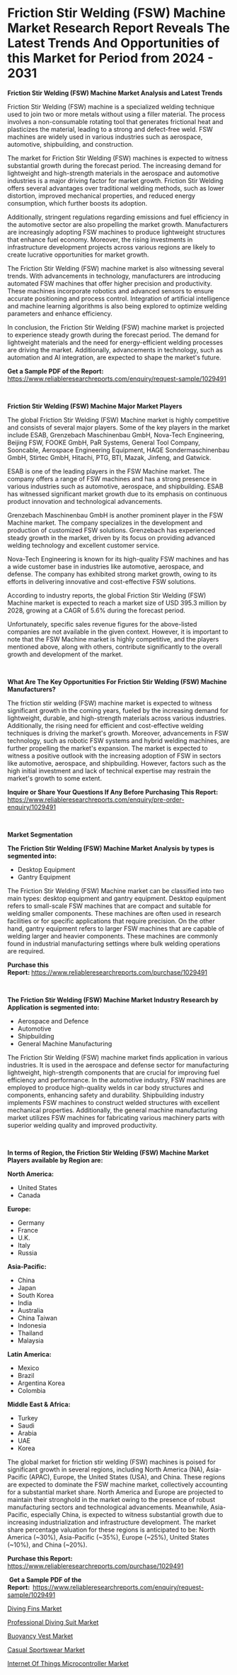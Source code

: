 <p><h1>Friction Stir Welding (FSW) Machine Market Research Report Reveals The Latest Trends And Opportunities of this Market for Period from 2024 - 2031</h1></p><p><strong>Friction Stir Welding (FSW) Machine Market Analysis and Latest Trends</strong></p>
<p><p>Friction Stir Welding (FSW) machine is a specialized welding technique used to join two or more metals without using a filler material. The process involves a non-consumable rotating tool that generates frictional heat and plasticizes the material, leading to a strong and defect-free weld. FSW machines are widely used in various industries such as aerospace, automotive, shipbuilding, and construction.</p><p>The market for Friction Stir Welding (FSW) machines is expected to witness substantial growth during the forecast period. The increasing demand for lightweight and high-strength materials in the aerospace and automotive industries is a major driving factor for market growth. Friction Stir Welding offers several advantages over traditional welding methods, such as lower distortion, improved mechanical properties, and reduced energy consumption, which further boosts its adoption.</p><p>Additionally, stringent regulations regarding emissions and fuel efficiency in the automotive sector are also propelling the market growth. Manufacturers are increasingly adopting FSW machines to produce lightweight structures that enhance fuel economy. Moreover, the rising investments in infrastructure development projects across various regions are likely to create lucrative opportunities for market growth.</p><p>The Friction Stir Welding (FSW) machine market is also witnessing several trends. With advancements in technology, manufacturers are introducing automated FSW machines that offer higher precision and productivity. These machines incorporate robotics and advanced sensors to ensure accurate positioning and process control. Integration of artificial intelligence and machine learning algorithms is also being explored to optimize welding parameters and enhance efficiency.</p><p>In conclusion, the Friction Stir Welding (FSW) machine market is projected to experience steady growth during the forecast period. The demand for lightweight materials and the need for energy-efficient welding processes are driving the market. Additionally, advancements in technology, such as automation and AI integration, are expected to shape the market's future.</p></p>
<p><strong>Get a Sample PDF of the Report:&nbsp;</strong> <a href="https://www.reliableresearchreports.com/enquiry/request-sample/1029491">https://www.reliableresearchreports.com/enquiry/request-sample/1029491</a></p>
<p>&nbsp;</p>
<p><strong>Friction Stir Welding (FSW) Machine Major Market Players</strong></p>
<p><p>The global Friction Stir Welding (FSW) Machine market is highly competitive and consists of several major players. Some of the key players in the market include ESAB, Grenzebach Maschinenbau GmbH, Nova-Tech Engineering, Beijing FSW, FOOKE GmbH, PaR Systems, General Tool Company, Sooncable, Aerospace Engineering Equipment, HAGE Sondermaschinenbau GmbH, Stirtec GmbH, Hitachi, PTG, BTI, Mazak, Jinfeng, and Gatwick.</p><p>ESAB is one of the leading players in the FSW Machine market. The company offers a range of FSW machines and has a strong presence in various industries such as automotive, aerospace, and shipbuilding. ESAB has witnessed significant market growth due to its emphasis on continuous product innovation and technological advancements.</p><p>Grenzebach Maschinenbau GmbH is another prominent player in the FSW Machine market. The company specializes in the development and production of customized FSW solutions. Grenzebach has experienced steady growth in the market, driven by its focus on providing advanced welding technology and excellent customer service.</p><p>Nova-Tech Engineering is known for its high-quality FSW machines and has a wide customer base in industries like automotive, aerospace, and defense. The company has exhibited strong market growth, owing to its efforts in delivering innovative and cost-effective FSW solutions.</p><p>According to industry reports, the global Friction Stir Welding (FSW) Machine market is expected to reach a market size of USD 395.3 million by 2028, growing at a CAGR of 5.6% during the forecast period.</p><p>Unfortunately, specific sales revenue figures for the above-listed companies are not available in the given context. However, it is important to note that the FSW Machine market is highly competitive, and the players mentioned above, along with others, contribute significantly to the overall growth and development of the market.</p></p>
<p>&nbsp;</p>
<p><strong>What Are The Key Opportunities For Friction Stir Welding (FSW) Machine Manufacturers?</strong></p>
<p><p>The friction stir welding (FSW) machine market is expected to witness significant growth in the coming years, fueled by the increasing demand for lightweight, durable, and high-strength materials across various industries. Additionally, the rising need for efficient and cost-effective welding techniques is driving the market's growth. Moreover, advancements in FSW technology, such as robotic FSW systems and hybrid welding machines, are further propelling the market's expansion. The market is expected to witness a positive outlook with the increasing adoption of FSW in sectors like automotive, aerospace, and shipbuilding. However, factors such as the high initial investment and lack of technical expertise may restrain the market's growth to some extent.</p></p>
<p><strong>Inquire or Share Your Questions If Any Before Purchasing This Report:</strong> <a href="https://www.reliableresearchreports.com/enquiry/pre-order-enquiry/1029491">https://www.reliableresearchreports.com/enquiry/pre-order-enquiry/1029491</a></p>
<p>&nbsp;</p>
<p><strong>Market Segmentation</strong></p>
<p><strong>The Friction Stir Welding (FSW) Machine Market Analysis by types is segmented into:</strong></p>
<p><ul><li>Desktop Equipment</li><li>Gantry Equipment</li></ul></p>
<p><p>The Friction Stir Welding (FSW) Machine market can be classified into two main types: desktop equipment and gantry equipment. Desktop equipment refers to small-scale FSW machines that are compact and suitable for welding smaller components. These machines are often used in research facilities or for specific applications that require precision. On the other hand, gantry equipment refers to larger FSW machines that are capable of welding larger and heavier components. These machines are commonly found in industrial manufacturing settings where bulk welding operations are required.</p></p>
<p><strong>Purchase this Report:&nbsp;</strong><a href="https://www.reliableresearchreports.com/purchase/1029491">https://www.reliableresearchreports.com/purchase/1029491</a></p>
<p>&nbsp;</p>
<p><strong>The Friction Stir Welding (FSW) Machine Market Industry Research by Application is segmented into:</strong></p>
<p><ul><li>Aerospace and Defence</li><li>Automotive</li><li>Shipbuilding</li><li>General Machine Manufacturing</li></ul></p>
<p><p>The Friction Stir Welding (FSW) machine market finds application in various industries. It is used in the aerospace and defense sector for manufacturing lightweight, high-strength components that are crucial for improving fuel efficiency and performance. In the automotive industry, FSW machines are employed to produce high-quality welds in car body structures and components, enhancing safety and durability. Shipbuilding industry implements FSW machines to construct welded structures with excellent mechanical properties. Additionally, the general machine manufacturing market utilizes FSW machines for fabricating various machinery parts with superior welding quality and improved productivity.</p></p>
<p>&nbsp;</p>
<p><strong>In terms of Region, the Friction Stir Welding (FSW) Machine Market Players available by Region are:</strong></p>
<p>
    <p> <strong> North America: </strong>
        <ul>
            <li>United States</li>
            <li>Canada</li>
        </ul>
        </p> 
    <p> <strong> Europe: </strong>
        <ul>
            <li>Germany</li>
            <li>France</li>
            <li>U.K.</li>
            <li>Italy</li>
            <li>Russia</li>
        </ul>
        </p> 
    <p> <strong> Asia-Pacific: </strong>
        <ul>
            <li>China</li>
            <li>Japan</li>
            <li>South Korea</li>
            <li>India</li>
            <li>Australia</li>
            <li>China Taiwan</li>
            <li>Indonesia</li>
            <li>Thailand</li>
            <li>Malaysia</li>
        </ul>
        </p> 
    <p> <strong> Latin America: </strong>
        <ul>
            <li>Mexico</li>
            <li>Brazil</li>
            <li>Argentina Korea</li>
            <li>Colombia</li>
        </ul>
        </p> 
    <p> <strong> Middle East & Africa: </strong>
        <ul>
            <li>Turkey</li>
            <li>Saudi</li>
            <li>Arabia</li>
            <li>UAE</li>
            <li>Korea</li>
        </ul>
    </p>
    </p>
<p><p>The global market for friction stir welding (FSW) machines is poised for significant growth in several regions, including North America (NA), Asia-Pacific (APAC), Europe, the United States (USA), and China. These regions are expected to dominate the FSW machine market, collectively accounting for a substantial market share. North America and Europe are projected to maintain their stronghold in the market owing to the presence of robust manufacturing sectors and technological advancements. Meanwhile, Asia-Pacific, especially China, is expected to witness substantial growth due to increasing industrialization and infrastructure development. The market share percentage valuation for these regions is anticipated to be: North America (~30%), Asia-Pacific (~35%), Europe (~25%), United States (~10%), and China (~20%).</p></p>
<p><strong>Purchase this Report: </strong><a href="https://www.reliableresearchreports.com/purchase/1029491">https://www.reliableresearchreports.com/purchase/1029491</a></p>
<p>&nbsp;<strong>Get a Sample PDF of the Report:&nbsp;&nbsp;</strong><a href="https://www.reliableresearchreports.com/enquiry/request-sample/1029491">https://www.reliableresearchreports.com/enquiry/request-sample/1029491</a></p>
<p><strong></strong></p>
<p><p><a href="https://medium.com/@aliciahaley1989/diving-fins-market-share-evolution-and-market-growth-trends-2024-2031-d0c110c764b4">Diving Fins Market</a></p><p><a href="https://medium.com/p/a6f10edb811d/edit">Professional Diving Suit Market</a></p><p><a href="https://medium.com/@aliciahaley1989/buoyancy-vest-market-share-evolution-and-market-growth-trends-2024-2031-6559d0f84251">Buoyancy Vest Market</a></p><p><a href="https://medium.com/@othamcclure/casual-sportswear-market-trends-and-market-analysis-forecasted-for-period-2024-2031-bd6ecd163f94">Casual Sportswear Market</a></p><p><a href="https://medium.com/p/342035b500fd/edit">Internet Of Things Microcontroller Market</a></p></p>